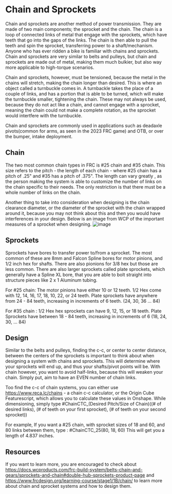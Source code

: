 # Chain and Sprockets
Chain and sprockets are another method of power transmission. They are made of two main components; the sprocket and the chain. The chain is a loop of connected links of metal that engage with the sprockets, which have teeth that go into the gaps of the links. The chain is then able to pull the teeth and spin the sprocket, transferring power to a shaft/mechanism. Anyone who has ever ridden a bike is familiar with chains and sprockets. Chain and sprockets are very similar to belts and pulleys, but chain and sprockets are made out of metal, making them much bulkier, but also way more applicable to high-torque scenarios.

Chain and sprockets, however, must be tensioned, because the metal in the chains will stretch, making the chain longer than desired. This is where an object called a turnbuckle comes in. A turnbackle takes the place of a couple of links, and has a portion that is able to be turned, which will make the turnbuckle smaller, tightening the chain. These may not always be used, because they do not act like a chain, and cannot engage with a sprocket, meaning the chain could not make a complete rotation, as the sprocket would intertfere with the turnbuckle. 

Chain and sprockets are commonly used in applications such as deadaxle pivots(common for arms, as seen in the 2023 FRC game) and OTB, or over the bumper, intake deployment. 

## Chain
The two most common chain types in FRC is #25 chain and #35 chain. This size refers to the pitch - the length of each chain - where #25 chain has a pitch of .25" and #35 has a pitch of .375". The length can vary greatly , as the person making the system is able to customize the number of links on the chain specific to their needs. The only restriction is that there must be a whole number of links on the chain.

Another thing to take into consideration when designing is the chain clearance diameter, or the diameter of the sprocket with the chain wrapped around it, because you may not think about this and then you would have interferences in your design. Below is an image from WCP of the important measures of a sprocket when designing. ![image](https://github.com/user-attachments/assets/fd060f3b-5e99-4922-8760-7ba1cf657b8c)

## Sprockets
Sprockets have bores to transfer power to/from a sprocket. The most common of these are 8mm and Falcon Spline bores for motor pinions, and 1/2 inch hex for shafts. There are also pionions for 3/8 hex but those are less common. There are also larger sprockets called plate sprockets, which generally have a Spline XL bore, that you are able to bolt straight into structure pieces like 2 x 1 Aluminum tubing.

For #25 chain: The motor pinions have either 10 or 12 teeth. 1/2 Hex come with 12, 14, 16, 17, 18, 10, 22, or 24 teeth. Plate sprockets have anywhere from 24 - 84 teeth, increasing in increments of 6 teeth. (24, 30, 36 ... 84) 

For #35 chain :  1/2 Hex hex sprockets can have 9, 12, 15, or 18 teeth. Plate Sprockets have between 18 - 84 teeth, increasing in increments of 6 (18, 24, 30, ... 84)

## Design
Similar to the belts and pulleys, finding the c-c, or center to center distance, between the centers of the sprockets is important to think about when designing a system with chains and sprockets. This will determine where your sprockets will end up, and thus your shafts/pivot points will be. With chain however, you want to avoid half-links, because this will weaken your chain. Simply put, aim to have an EVEN number of chain links.

Too find the c-c of chain systems, you can either use https://www.reca.lc/chains - a chain c-c calculator, or the Origin Cube Featurescript, which allows you to calculate these values in Onshape. While dimensioning, simply type #ChainCTC_(Desired Pitch/Size of Chain)((# of desired links), (# of teeth on your first sprocket), (# of teeth on your second sprocket))

For example, If you want a #25 chain, with sprocket sizes of 18 and 60, and 80 links between them,  type : #ChainCTC_25(80, 18, 60)   This will get you a length of 4.837 inches.

## Resources 
If you want to learn more, you are encouraged to check about https://docs.wcproducts.com/frc-build-system/belts-chain-and-gears/sprockets-and-chain#double-hub-sprockets-product-page and https://www.frcdesign.org/learning-course/stage1/1B/chain/ to learn more about chain and sprocket systems and how to design them. 
